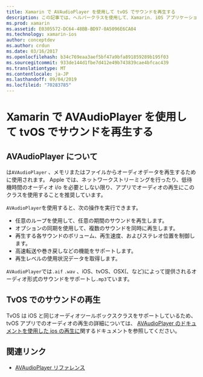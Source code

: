 ```yaml
---
title: Xamarin で AVAudioPlayer を使用して tvOS でサウンドを再生する
description: この記事では、ヘルパークラスを使用して、Xamarin. iOS アプリケーションで AVAudioPlayer を使用してサウンドの再生を制御する方法について説明します。
ms.prod: xamarin
ms.assetid: E0305572-DC64-48BB-BD97-0A5096E6CA04
ms.technology: xamarin-ios
author: conceptdev
ms.author: crdun
ms.date: 03/16/2017
ms.openlocfilehash: b34c769eaa3aef5bf47a9bfa891859289b195f03
ms.sourcegitcommit: 933de144d1fbe7d412e49b743839cae4bfcac439
ms.translationtype: MT
ms.contentlocale: ja-JP
ms.lasthandoff: 09/04/2019
ms.locfileid: "70283785"
---
```

# <a name="playing-sound-in-tvos-with-avaudioplayer-in-xamarin"></a>Xamarin で AVAudioPlayer を使用して tvOS でサウンドを再生する

## <a name="about-the-avaudioplayer"></a>AVAudioPlayer について

は`AVAudioPlayer` 、メモリまたはファイルからオーディオデータを再生するために使用されます。 Apple では、ネットワークストリーミングを行ったり、低待機時間のオーディオ i/o を必要としない限り、アプリでオーディオの再生にこのクラスを使用することを推奨しています。

`AVAudioPlayer`を使用すると、次の操作を実行できます。

- 任意のループを使用して、任意の期間のサウンドを再生します。
- オプションの同期を使用して、複数のサウンドを同時に再生します。
- 再生する各サウンドのボリューム、再生速度、およびステレオ位置を制御します。
- 高速転送や巻き戻しなどの機能をサポートします。
- 再生レベルの使用状況データを取得します。

`AVAudioPlayer`では`.aif` `.wav` 、iOS、tvOS、OSX(、など)によって提供されるオーディオ形式のサウンドをサポートし`.mp3`ています。

## <a name="playing-sounds-in-tvos"></a>TvOS でのサウンドの再生

TvOS は iOS と同じオーディオツールボックスクラスをサポートしているため、tvOS アプリでのオーディオの再生の詳細については、 [AVAudioPlayer のドキュメントを使用した ios の再生に](https://github.com/xamarin/recipes/tree/master/Recipes/ios/media/sound/avaudioplayer)関するドキュメントを参照してください。



## <a name="related-links"></a>関連リンク

- [AVAudioPlayer リファレンス](https://developer.apple.com/library/ios/documentation/AVFoundation/Reference/AVAudioPlayerClassReference/)
